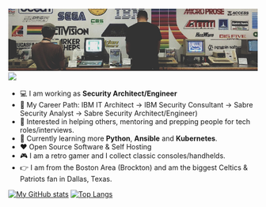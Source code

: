 ![banner](https://github.com/antoinesylvia/antoinesylvia/blob/main/banner.jpg)
![](https://komarev.com/ghpvc/?username=antoinesylvia&color=grey)

-   :computer: I am working as **Security Architect/Engineer**
-   :construction_worker: My Career Path: IBM IT Architect -> IBM Security Consultant -> Sabre Security Analyst -> Sabre Security Architect/Engineer)
-   :monocle_face: Interested in helping others, mentoring and prepping people for tech roles/interviews. 
-   :seedling: Currently learning more **Python**, **Ansible** and **Kubernetes**.
-   :heart: Open Source Software & Self Hosting
-   :video_game: I am a retro gamer and I collect classic consoles/handhelds. 
-   :point_right: I am from the Boston Area (Brockton) and am the biggest Celtics & Patriots fan in Dallas, Texas.

[![My GitHub stats](https://github-readme-stats.vercel.app/api?username=antoinesylvia&theme=dark&show_icons=true)](https://github.com/anuraghazra/github-readme-stats)
[![Top Langs](https://github-readme-stats.vercel.app/api/top-langs/?username=antoinesylvia&theme=dark&show_icons=true)](https://github.com/anuraghazra/github-readme-stats)
